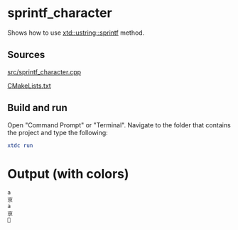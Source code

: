 # sprintf_character

Shows how to use [xtd::ustring::sprintf](https://gammasoft71.github.io/xtd/reference_guides/latest/group__format__parse.html#ga0c65606fb81f84e4d9ea43002114d8de) method.

## Sources

[src/sprintf_character.cpp](src/sprintf_character.cpp)

[CMakeLists.txt](CMakeLists.txt)

## Build and run

Open "Command Prompt" or "Terminal". Navigate to the folder that contains the project and type the following:

```cmake
xtdc run
```

# Output (with colors)

```
a
亰
a
亰
🐨
```

